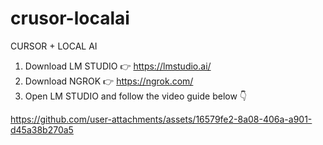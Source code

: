 # crusor-localai
CURSOR + LOCAL AI

1.	Download LM STUDIO 👉 https://lmstudio.ai/
2.	Download NGROK 👉 https://ngrok.com/
3.	Open LM STUDIO and follow the video guide below 👇

https://github.com/user-attachments/assets/16579fe2-8a08-406a-a901-d45a38b270a5

